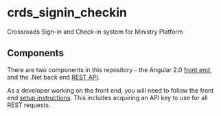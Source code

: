 # crds_signin_checkin
Crossroads Sign-in and Check-in system for Ministry Platform

## Components
There are two components in this repository - the Angular 2.0 [front end](front_end), and the .Net back end [REST API](SignInCheckIn).

As a developer working on the front end, you will need to follow the front end [setup instructions](front_end/README.md).  This includes acquiring an API key to use for all REST requests. 
